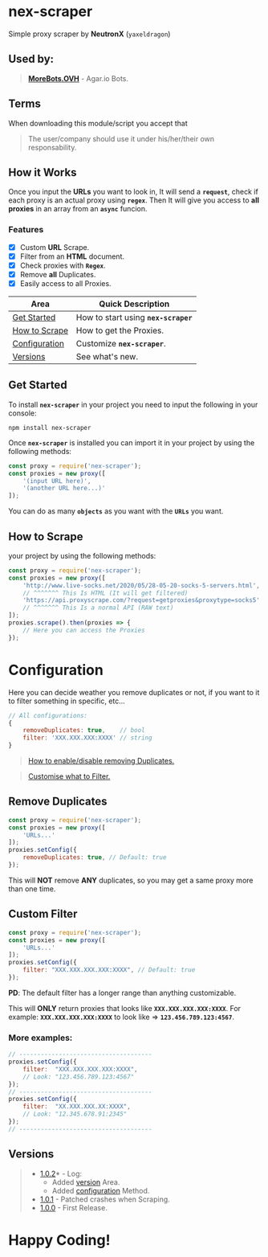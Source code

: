 # nex-scraper
Simple proxy scraper by **NeutronX** (`yaxeldragon`)
## Used by:
> **[MoreBots.OVH](https://morebots.ovh/)** - Agar.io Bots.
## Terms
When downloading this module/script you accept that
> The user/company should use it under his/her/their own responsability.

## How it Works
Once you input the **URLs** you want to look in, It will send a **`request`**, check if each proxy is an actual proxy using **`regex`**. Then It will give you access to **all proxies** in an array from an **`async`** funcion.
### Features
- [x] Custom **URL** Scrape.
- [x] Filter from an **HTML** document.
- [x] Check proxies with **`Regex`**.
- [x] Remove **all** Duplicates.
- [x] Easily access to all Proxies.

Area | Quick Description
------------ | -------------
[Get Started](#get-started) | How to start using **`nex-scraper`**
[How to Scrape](#how-to-scrape) | How to get the Proxies.
[Configuration](#configuration) | Customize **`nex-scraper`**.
[Versions](#versions) | See what's new.

## Get Started
To install **`nex-scraper`** in your project you need to input the following in your console:
```
npm install nex-scraper
```
Once **`nex-scraper`** is installed you can import it in your project by using the following methods:
```js
const proxy = require('nex-scraper');
const proxies = new proxy([
    '(input URL here)',
    '(another URL here...)'
]);
```
You can do as many **`objects`** as you want with the **`URLs`** you want.

## How to Scrape
your project by using the following methods:
```js
const proxy = require('nex-scraper');
const proxies = new proxy([
    'http://www.live-socks.net/2020/05/28-05-20-socks-5-servers.html',
    // ^^^^^^^ This Is HTML (It will get filtered)
    'https://api.proxyscrape.com/?request=getproxies&proxytype=socks5'
    // ^^^^^^^ This Is a normal API (RAW text)
]);
proxies.scrape().then(proxies => {
    // Here you can access the Proxies
});
```

# Configuration
Here you can decide weather you remove duplicates or not, if you want to it to filter something in specific, etc...
```js
// All configurations:
{
    removeDuplicates: true,    // bool
    filter: 'XXX.XXX.XXX:XXXX' // string
}
```
> [How to enable/disable removing Duplicates.](#remove-duplicates)

> [Customise what to Filter.](#custom-filter)
## Remove Duplicates
```js
const proxy = require('nex-scraper');
const proxies = new proxy([
    'URLs...'
]);
proxies.setConfig({
    removeDuplicates: true, // Default: true
});
```
This will **NOT** remove **ANY** duplicates, so you may get a same proxy more than one time.
## Custom Filter
```js
const proxy = require('nex-scraper');
const proxies = new proxy([
    'URLs...'
]);
proxies.setConfig({
    filter: "XXX.XXX.XXX.XXX:XXXX", // Default: true
});
```
**PD**: The default filter has a longer range than anything customizable.

This will **ONLY** return proxies that looks like **`XXX.XXX.XXX.XXX:XXXX`**. For example: **`XXX.XXX.XXX.XXX:XXXX`** to look like => **`123.456.789.123:4567`**.
### More examples:
```js
// -------------------------------------
proxies.setConfig({
    filter:  "XXX.XXX.XXX.XXX:XXXX",
    // Look: "123.456.789.123:4567"
});
// -------------------------------------
proxies.setConfig({
    filter:  "XX.XXX.XXX.XX:XXXX",
    // Look: "12.345.678.91:2345"
});
// -------------------------------------

```
## Versions
> * [1.0.2](https://www.npmjs.com/package/nex-scraper/v/1.0.2)* - Log:
>    * Added [version](#versions) Area.
>    * Added [configuration](#configuration) Method.
> * [1.0.1](https://www.npmjs.com/package/nex-scraper/v/1.0.1) - Patched crashes when Scraping.
> * [1.0.0](https://www.npmjs.com/package/nex-scraper/v/1.0.0) - First Release.
# Happy Coding!
